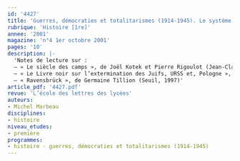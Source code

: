 ```yaml
---
id: '4427'
title: 'Guerres, démocraties et totalitarismes (1914-1945). Le système concentrationnaire'
rubrique: 'Histoire [1re]'
annee: '2001'
magazine: 'n°4 1er octobre 2001'
pages: '10'
description: |-
  'Notes de lecture sur :
  – « Le siècle des camps », de Joël Kotek et Pierre Rigoulot (Jean-Claude Lattès, 2000)
  – « Le Livre noir sur l’extermination des Juifs, URSS et, Pologne », de Vassili Grossman et Ilya Ehrenburg (Livre de poche, 2001)
  – « Ravensbrück », de Germaine Tillion (Seuil, 1997)'
article_pdf: '4427.pdf'
revue: 'L’école des lettres des lycées'
auteurs:
- Michel Marbeau
disciplines:
- histoire
niveau_etudes:
- première
programmes:
- histoire - guerres, démocraties et totalitarismes (1914-1945)
---
```


